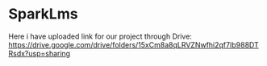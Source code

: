 # SparkLms

Here i have uploaded link for our project through Drive:
 https://drive.google.com/drive/folders/15xCm8a8qLRVZNwfhi2qf7Ib988DTRsdx?usp=sharing
